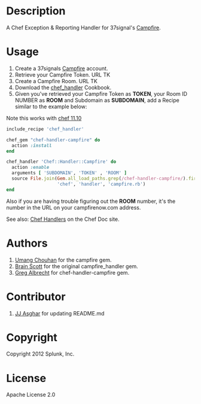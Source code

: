 Description
===========

A Chef Exception & Reporting Handler for 37signal's 
[Campfire](http://www.campfirenow.com).

Usage
=====

1. Create a 37signals [Campfire](http://www.campfirenow.com) account.
2. Retrieve your Campfire Token. URL TK
3. Create a Campfire Room. URL TK
4. Download the [chef_handler](http://community.opscode.com/cookbooks/chef_handler)
Cookbook.
5. Given you've retrieved your Campfire Token as **TOKEN**, your Room ID NUMBER as 
**ROOM** and Subdomain as **SUBDOMAIN**, add a Recipe similar to the example 
below:

Note this works with [chef 11.10](http://docs.opscode.com/release_notes.html#release-notes-chef-client-11-10-0)

```ruby
include_recipe 'chef_handler'

chef_gem "chef-handler-campfire" do
  action :install
end

chef_handler 'Chef::Handler::Campfire' do
  action :enable
  arguments [ 'SUBDOMAIN', 'TOKEN' , 'ROOM' ]
  source File.join(Gem.all_load_paths.grep(/chef-handler-campfire/).first,
                   'chef', 'handler', 'campfire.rb')
end
```

Also if you are having trouble figuring out the **ROOM** number, it's the number in the URL on your campfirenow.com address.

See also: [Chef Handlers](http://docs.opscode.com/essentials_handlers.html) on the Chef Doc site.


Authors
============
1. [Umang Chouhan](https://github.com/uchouhan) for the campfire gem.
2. [Brain Scott](https://github.com/bscott) for the original campfire_handler gem.
3. [Greg Albrecht](https://github.com/ampledata) for chef-handler-campfire gem.

Contributor
============
1. [JJ Asghar](http://github.com/jjasghar) for updating README.md


Copyright
=========
Copyright 2012 Splunk, Inc.


License
=======
Apache License 2.0
